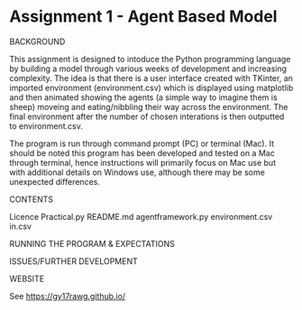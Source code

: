 # Assignment 1 - Agent Based Model

BACKGROUND

This assignment is designed to intoduce the Python programming language by building a model through various weeks of development and increasing complexity. The idea is that there is a user interface created with TKinter, an imported environment (environment.csv) which is displayed using matplotlib and then animated showing the agents (a simple way to imagine them is sheep) moveing and eating/nibbling their way across the environment. The final environment after the number of chosen interations is then outputted to environment.csv.

The program is run through command prompt (PC) or terminal (Mac). It should be noted this program has been developed and tested on a Mac through terminal, hence instructions will primarily focus on Mac use but with additional details on Windows use, although there may be some unexpected differences.

CONTENTS

Licence
Practical.py
README.md
agentframework.py
environment.csv
in.csv

RUNNING THE PROGRAM & EXPECTATIONS

ISSUES/FURTHER DEVELOPMENT

WEBSITE

See https://gy17rawg.github.io/
